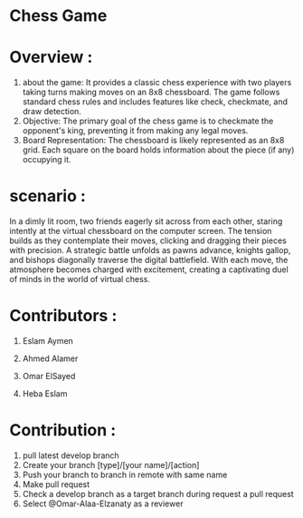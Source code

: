 # Chess Game

# Overview :

1. about the game: It provides a classic chess experience with two players taking turns making moves on an 8x8 chessboard. The game follows standard chess rules and includes features like check, checkmate, and draw detection.
2. Objective: The primary goal of the chess game is to checkmate the opponent's king, preventing it from making any legal moves.
3. Board Representation:
 The chessboard is likely represented as an 8x8 grid.
Each square on the board holds information about the piece (if any) occupying it.

# scenario :

In a dimly lit room, two friends eagerly sit across from each other, staring intently at the virtual chessboard on the computer screen. The tension builds as they contemplate their moves, clicking and dragging their pieces with precision. A strategic battle unfolds as pawns advance, knights gallop, and bishops diagonally traverse the digital battlefield. With each move, the atmosphere becomes charged with excitement, creating a captivating duel of minds in the world of virtual chess.

# Contributors :

1. Eslam Aymen 

2. Ahmed Alamer

3. Omar ElSayed 

4. Heba Eslam

# Contribution :

1. pull latest develop branch
2. Create your branch [type]/[your name]/[action]
3. Push your branch to branch in remote with same name
4. Make pull request
5. Check a develop branch as a target branch during request a pull request
6. Select @Omar-Alaa-Elzanaty as a reviewer 

